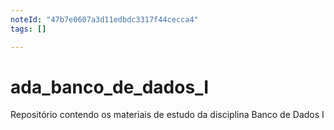 ```yaml
---
noteId: "47b7e0607a3d11edbdc3317f44cecca4"
tags: []

---
```


# ada_banco_de_dados_I
 Repositório contendo os materiais de estudo da disciplina Banco de Dados I
